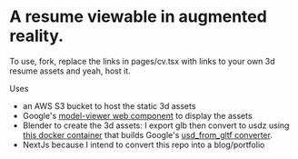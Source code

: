 # A resume viewable in augmented reality.

To use, fork, replace the links in pages/cv.tsx with links to your own 3d resume assets and yeah, host it.

Uses 
- an AWS S3 bucket to host the static 3d assets
- Google's [model-viewer web component](https://modelviewer.dev/) to display the assets
- Blender to create the 3d assets: I export glb then convert to usdz using [this docker container](https://github.com/leon/docker-gltf-to-udsz) that builds Google's [usd_from_gltf converter](https://github.com/google/usd_from_gltf).
- NextJs because I intend to convert this repo into a blog/portfolio



